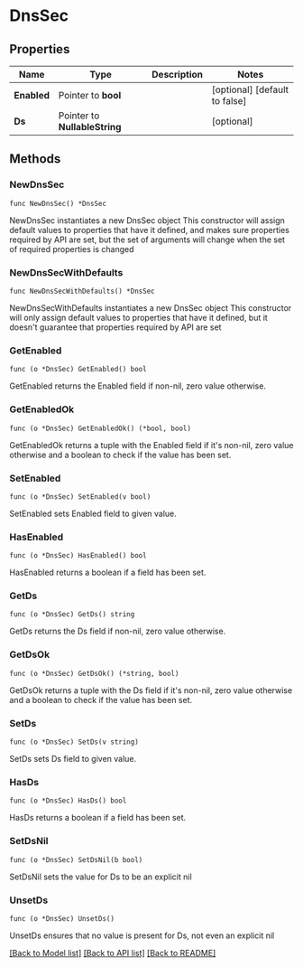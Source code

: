 # DnsSec

## Properties

Name | Type | Description | Notes
------------ | ------------- | ------------- | -------------
**Enabled** | Pointer to **bool** |  | [optional] [default to false]
**Ds** | Pointer to **NullableString** |  | [optional] 

## Methods

### NewDnsSec

`func NewDnsSec() *DnsSec`

NewDnsSec instantiates a new DnsSec object
This constructor will assign default values to properties that have it defined,
and makes sure properties required by API are set, but the set of arguments
will change when the set of required properties is changed

### NewDnsSecWithDefaults

`func NewDnsSecWithDefaults() *DnsSec`

NewDnsSecWithDefaults instantiates a new DnsSec object
This constructor will only assign default values to properties that have it defined,
but it doesn't guarantee that properties required by API are set

### GetEnabled

`func (o *DnsSec) GetEnabled() bool`

GetEnabled returns the Enabled field if non-nil, zero value otherwise.

### GetEnabledOk

`func (o *DnsSec) GetEnabledOk() (*bool, bool)`

GetEnabledOk returns a tuple with the Enabled field if it's non-nil, zero value otherwise
and a boolean to check if the value has been set.

### SetEnabled

`func (o *DnsSec) SetEnabled(v bool)`

SetEnabled sets Enabled field to given value.

### HasEnabled

`func (o *DnsSec) HasEnabled() bool`

HasEnabled returns a boolean if a field has been set.

### GetDs

`func (o *DnsSec) GetDs() string`

GetDs returns the Ds field if non-nil, zero value otherwise.

### GetDsOk

`func (o *DnsSec) GetDsOk() (*string, bool)`

GetDsOk returns a tuple with the Ds field if it's non-nil, zero value otherwise
and a boolean to check if the value has been set.

### SetDs

`func (o *DnsSec) SetDs(v string)`

SetDs sets Ds field to given value.

### HasDs

`func (o *DnsSec) HasDs() bool`

HasDs returns a boolean if a field has been set.

### SetDsNil

`func (o *DnsSec) SetDsNil(b bool)`

 SetDsNil sets the value for Ds to be an explicit nil

### UnsetDs
`func (o *DnsSec) UnsetDs()`

UnsetDs ensures that no value is present for Ds, not even an explicit nil

[[Back to Model list]](HOW-TO.md#documentation-for-models) [[Back to API list]](HOW-TO.md#documentation-for-api-endpoints) [[Back to README]](HOW-TO.md)


